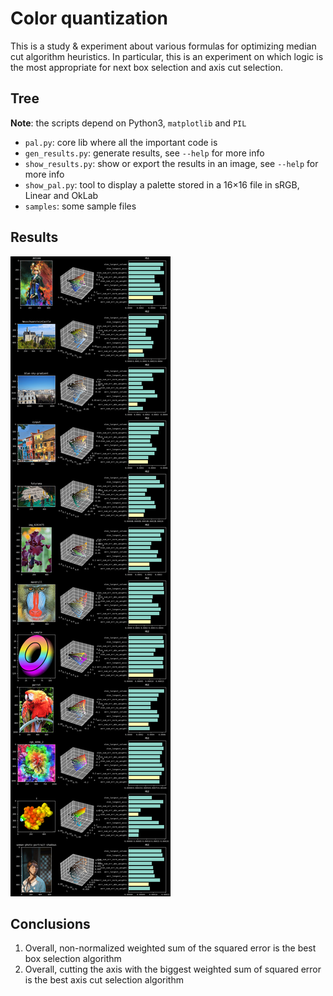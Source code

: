 # Color quantization

This is a study & experiment about various formulas for optimizing median cut
algorithm heuristics. In particular, this is an experiment on which logic is
the most appropriate for next box selection and axis cut selection.


## Tree

**Note**: the scripts depend on Python3, `matplotlib` and `PIL`

- `pal.py`: core lib where all the important code is
- `gen_results.py`: generate results, see `--help` for more info
- `show_results.py`: show or export the results in an image, see `--help` for
  more info
- `show_pal.py`: tool to display a palette stored in a 16×16 file in sRGB,
  Linear and OkLab
- `samples`: some sample files


## Results

![Results](img/results.png)


## Conclusions

1. Overall, non-normalized weighted sum of the squared error is the best box
   selection algorithm
2. Overall, cutting the axis with the biggest weighted sum of squared error is
   the best axis cut selection algorithm
